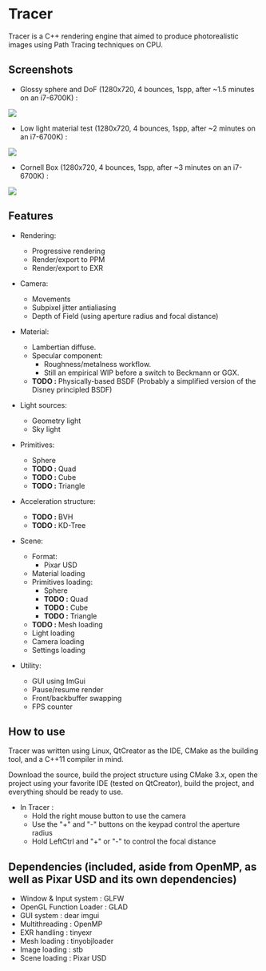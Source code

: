 Tracer
======

Tracer is a C++ rendering engine that aimed to produce photorealistic images using Path Tracing techniques on CPU.

Screenshots
------

* Glossy sphere and DoF (1280x720, 4 bounces, 1spp, after ~1.5 minutes on an i7-6700K) :

![](https://image.ibb.co/bW14U6/mono_Sphere_Do_F_720p.png)

* Low light material test (1280x720, 4 bounces, 1spp, after ~2 minutes on an i7-6700K) :

![](https://image.ibb.co/cxF9wm/material_Test_720p.png)

* Cornell Box (1280x720, 4 bounces, 1spp, after ~3 minutes on an i7-6700K) :

![](https://image.ibb.co/nD0bbm/cornell_720p.png)

Features
------

* Rendering:
    * Progressive rendering
    * Render/export to PPM
    * Render/export to EXR

* Camera:
    * Movements
    * Subpixel jitter antialiasing
    * Depth of Field (using aperture radius and focal distance)

* Material:
    * Lambertian diffuse.
    * Specular component:
        * Roughness/metalness workflow.
        * Still an empirical WIP before a switch to Beckmann or GGX.
    * **TODO :** Physically-based BSDF (Probably a simplified version of the Disney principled BSDF)

* Light sources:
    * Geometry light
    * Sky light

* Primitives:
    * Sphere
    * **TODO :** Quad
    * **TODO :** Cube
    * **TODO :** Triangle

* Acceleration structure:
    * **TODO :** BVH
    * **TODO :** KD-Tree

* Scene:
    * Format:
        * Pixar USD
    * Material loading
    * Primitives loading:
        * Sphere
        * **TODO :** Quad
        * **TODO :** Cube
        * **TODO :** Triangle
    * **TODO :** Mesh loading
    * Light loading
    * Camera loading
    * Settings loading

* Utility:
    * GUI using ImGui
    * Pause/resume render
    * Front/backbuffer swapping
    * FPS counter

How to use
------

Tracer was written using Linux, QtCreator as the IDE, CMake as the building tool, and a C++11 compiler in mind.

Download the source, build the project structure using CMake 3.x, open the project using your favorite IDE (tested on QtCreator), build the project, and everything should be ready to use.

* In Tracer :
    * Hold the right mouse button to use the camera
    * Use the "+" and "-" buttons on the keypad control the aperture radius
    * Hold LeftCtrl and "+" or "-" to control the focal distance

Dependencies (included, aside from OpenMP, as well as Pixar USD and its own dependencies)
------

- Window & Input system : GLFW
- OpenGL Function Loader : GLAD
- GUI system : dear imgui
- Multithreading : OpenMP
- EXR handling : tinyexr
- Mesh loading : tinyobjloader
- Image loading : stb
- Scene loading : Pixar USD

